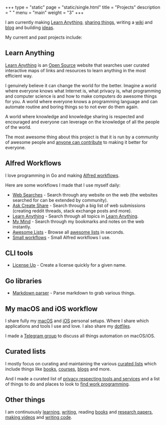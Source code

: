 +++
type = "static"
page = "static/single.html"
title = "Projects"
description = " "
menu = "main"
weight = "3"
+++

I am currently making [Learn Anything](https://learn-anything.xyz), [sharing things](https://wiki.nikitavoloboev.xyz/sharing/sharing.html), writing a [wiki](https://wiki.nikitavoloboev.xyz) and [blog](https://medium.com/@NikitaVoloboev) and building [ideas](https://trello.com/b/alB1ryRP).

My current and past projects include:

## Learn Anything
[Learn Anything](https://learn-anything.xyz) is an [Open Source](https://github.com/learn-anything/learn-anything) website that searches user curated interactive maps of links and resources to learn anything in the most efficient way.

I genuinely believe it can change the world for the better. Imagine a world where everyone knows what Internet is, what privacy is, what programming and computer science is and how to make computers do awesome things for you. A world where everyone knows a programming language and can automate routine and boring things so to not ever do them again.

A world where knowledge and knowledge sharing is respected and encouraged and everyone can leverage on the knowledge of all the people of the world.

The most awesome thing about this project is that it is run by a community of awesome people and [anyone can contribute](https://github.com/learn-anything/learn-anything/blob/dev/CONTRIBUTING.md#readme) to making it better for everyone.

## Alfred Workflows
I love programming in Go and making [Alfred workflows](https://github.com/learn-anything/alfred-workflows#readme).

Here are some workflows I made that I use myself daily:

- [Web Searches](https://github.com/nikitavoloboev/alfred-web-searches) - Search through any website on the web (the websites searched for can be extended by community).
- [Ask Create Share](https://github.com/nikitavoloboev/alfred-ask-create-share) - Search through a big list of web submissions (creating reddit threads, stack exchange posts and more).
- [Learn Anything](https://github.com/nikitavoloboev/alfred-learn-anything) - Search through all topics in [Learn Anything](https://learn-anything.xyz).
- [My Mind](https://github.com/nikitavoloboev/alfred-my-mind) - Search through my bookmarks and notes on the web instantly.
- [Awesome Lists](https://github.com/nikitavoloboev/alfred-awesome-lists) - Browse all [awesome lists](https://github.com/sindresorhus/awesome#readme) in seconds.
- [Small workflows](https://github.com/nikitavoloboev/small-workflows) - Small Alfred workflows I use.

## CLI tools
- [License Up](https://github.com/nikitavoloboev/license-up) - Create a license quickly for a given name.

## Go libraries
- [Markdown parser](https://github.com/nikitavoloboev/markdown-parser) - Parse markdown to grab various things.

## My macOS and iOS workflow
I share fully my [macOS](https://github.com/nikitavoloboev/my-mac-os#readme) and [iOS](https://github.com/nikitavoloboev/my-ios#readme) personal setups. Where I share which applications and tools I use and love. I also share my [dotfiles](https://github.com/nikitavoloboev/dotfiles).

I made a [Telegram group](https://t.me/macOSautomation) to discuss all things automation on macOS/iOS.

## Curated lists
I mostly focus on curating and maintaining the various [curated lists](https://github.com/learn-anything/curated-lists#readme) which include things like [books](https://github.com/learn-anything/books#readme), [courses](https://github.com/learn-anything/courses#readme), [blogs](https://github.com/learn-anything/blogs#readme) and more.

And I made a curated list of [privacy respecting tools and services](https://github.com/nikitavoloboev/privacy-respecting#readme) and a list of things to do and places to look to [find work programming](https://github.com/nikitavoloboev/find-work#readme).

## Other things
I am continuously [learning](https://trello.com/b/cu32qF3q), [writing](https://wiki.nikitavoloboev.xyz/sharing/my-articles.html), reading [books](https://wiki.nikitavoloboev.xyz/books/books.html) and [research papers](https://wiki.nikitavoloboev.xyz/research-papers/research-papers.html), [making videos](https://wiki.nikitavoloboev.xyz/sharing/my-youtube.html) and [writing code](https://wiki.nikitavoloboev.xyz/sharing/my-github.html).